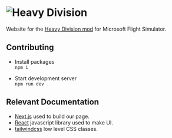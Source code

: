 # ![Heavy Division](https://cdn.discordapp.com/attachments/927293618295824415/977799736922877962/hdgithub_banner.png)

Website for the [Heavy Division mod](https://github.com/Heavy-Division/B78XH) for Microsoft Flight Simulator.

## Contributing

* Install packages<br>
`npm i`

* Start development server<br>
`npm run dev`


## Relevant Documentation
+ [Next.js](https://nextjs.org) used to build our page.
+ [React](https://reactjs.org/) javascript library used to make UI.
+ [tailwindcss](https://tailwindcss.com/) low level CSS classes.
